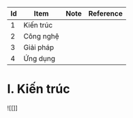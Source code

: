 
| Id  | Item      | Note | Reference |
| --- | --------- | ---- | --------- |
| 1   | Kiến trúc |      |           |
| 2   | Công nghệ |      |           |
| 3   | Giải pháp |      |           |
| 4   | Ứng dụng  |      |           |
# I. Kiến trúc
![[]]
